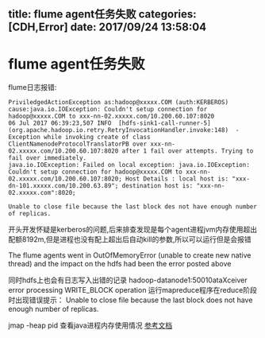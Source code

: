 title: flume agent任务失败
categories: [CDH,Error]
date: 2017/09/24 13:58:04
---
# flume agent任务失败
flume日志报错: 

```
PriviledgedActionException as:hadoop@xxxxx.COM (auth:KERBEROS) cause:java.io.IOException: Couldn't setup connection for hadoop@xxxxx.COM to xxx-nn-02.xxxxx.com/10.200.60.107:8020
06 Jul 2017 06:39:23,507 INFO  [hdfs-sink1-call-runner-5] (org.apache.hadoop.io.retry.RetryInvocationHandler.invoke:148)  - Exception while invoking create of class ClientNamenodeProtocolTranslatorPB over xxx-nn-02.xxxxx.com/10.200.60.107:8020 after 1 fail over attempts. Trying to fail over immediately.
java.io.IOException: Failed on local exception: java.io.IOException: Couldn't setup connection for hadoop@xxxxx.COM to xxx-nn-02.xxxxx.com/10.200.60.107:8020; Host Details : local host is: "xxx-dn-101.xxxxx.com/10.200.63.89"; destination host is: "xxx-nn-02.xxxxx.com":8020;

Unable to close file because the last block des not have enough number of replicas.
```

开头开发怀疑是kerberos的问题,后来排查发现是每个agent进程jvm内存使用超出配额8192m,但是进程也没有配上超出后自动kill的参数,所以可以运行但是会报错

The flume agents went in OutOfMemoryError (unable to create new native thread) and the impact on the hdfs had been the error posted above



同时hdfs上也会有日志写入出错的记录
hadoop-datanode1:50010ataXceiver error processing WRITE_BLOCK operation
运行mapreduce程序在reduce阶段时出现错误提示： Unable to close file because the last block does not have enough number of replicas.


jmap -heap pid 查看java进程内存使用情况
[参考文档](https://community.hortonworks.com/questions/45962/dataxceiver-error-processing-write-block-operation.html)